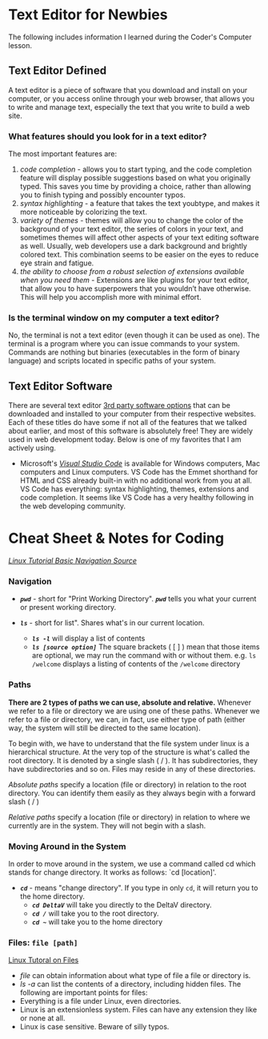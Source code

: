 # Text Editor for Newbies
The following includes information I learned during the Coder's Computer lesson. 

## **Text Editor Defined**
A text editor is a piece of software that you download and install on your computer, or you access online through your web browser, that allows you to write and manage text, especially the text that you write
to build a web site.

### **What features should you look for in a text editor?**  
The most important features are: 
1. *code completion* - allows you to start typing, and the code completion feature will display possible suggestions based on what you originally typed. This saves you time by providing a choice, rather than allowing
you to finish typing and possibly encounter typos.
2. *syntax highlighting* - a feature that takes the text youbtype, and makes it more noticeable by colorizing the text.
3. *variety of themes* - themes will allow you to change the color of the background of your text editor, the series of colors in your text,
and sometimes themes will affect other aspects of your text editing software as well. Usually, web developers use a dark background and brightly colored text. This combination seems to be easier on the eyes to reduce eye strain and fatigue.
4. *the ability to choose from a robust selection of extensions available when you need them* - Extensions are like  plugins for your text editor, that allow you to have superpowers that
you wouldn’t have otherwise. This will help you accomplish more with minimal effort. 

### **Is the terminal window on my computer a text editor?**
No, the terminal is not a text editor (even though it can be used as one). The terminal is a program where you can issue commands to your system. Commands are nothing but binaries (executables in the form of binary language) and scripts located in specific paths of your system.

## Text Editor Software 
There are several text editor [3rd party software options](https://kinsta.com/blog/free-html-editor/) that can be downloaded and installed to your computer from their respective websites. Each of these titles do have some if not all of the features that we talked
about earlier, and most of this software is absolutely free! They are widely used in web development today. Below is one of my favorites that I am actively using. 

- Microsoft's *[Visual Studio Code](https://code.visualstudio.com/)* is available for Windows computers, Mac computers and Linux computers. VS Code has the Emmet shorthand for HTML and CSS
already built-in with no additional work from you at all. VS Code has everything: syntax highlighting, themes, extensions and code completion. It seems like VS Code has a very healthy following in the
web developing community.

# Cheat Sheet & Notes for Coding
*[Linux Tutorial Basic Navigation Source](https://ryanstutorials.net/linuxtutorial/navigation.php)*

### Navigation
- ***`pwd`*** - short for "Print Working Directory". ***`pwd`*** tells you what your current or present working directory. 

- ***`ls`*** - short for list".  Shares what's in our current location.
  * ***`ls -l`*** will display a list of contents
  * ***`ls [source option]`*** The square brackets ( [ ] ) mean that those items are optional, we may run the command with or without them. e.g.  `ls /welcome` displays a listing of contents of the `/welcome` directory
### Paths
**There are 2 types of paths we can use, absolute and relative.** 
Whenever we refer to a file or directory we are using one of these paths. Whenever we refer to a file or directory, we can, in fact, use either type of path (either way, the system will still be directed to the same location).

To begin with, we have to understand that the file system under linux is a hierarchical structure. At the very top of the structure is what's called the root directory. It is denoted by a single slash ( / ). It has subdirectories, they have subdirectories and so on. Files may reside in any of these directories.

*Absolute paths* specify a location (file or directory) in relation to the root directory. You can identify them easily as they always begin with a forward slash ( / )

*Relative paths* specify a location (file or directory) in relation to where we currently are in the system. They will not begin with a slash.

### Moving Around in the System
In order to move around in the system, we use a command called cd which stands for change directory. It works as follows: `cd [location]'.
- ***`cd`*** - means "change directory". If you type in only  `cd`, it will return you to the home directory.
  * ***`cd DeltaV`*** will take you directly to the DeltaV directory.
  * ***`cd /`*** will take you to the root directory.
  * ***`cd ~`*** will take you to the home directory
  
### Files: `file [path]`
[Linux Tutoral on Files](https://ryanstutorials.net/linuxtutorial/aboutfiles.php)
- *file* can obtain information about what type of file a file or directory is.
- *ls -a* can list the contents of a directory, including hidden files.
The following are important points for files: 
- Everything is a file under Linux, even directories.
- Linux is an extensionless system. Files can have any extension they like or none at all.
- Linux is case sensitive. Beware of silly typos.

